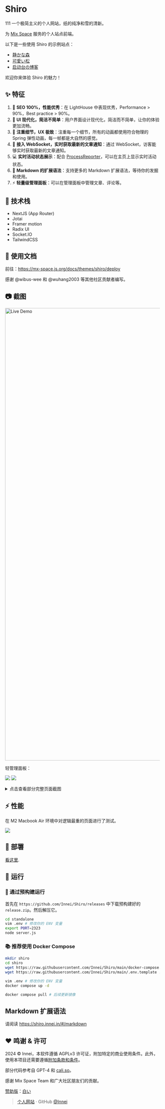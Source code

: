 # Shiro
111
一个极简主义的个人网站，纸的纯净和雪的清新。

为 [Mix Space](https://github.com/mx-space) 服务的个人站点前端。

以下是一些使用 Shiro 的示例站点：

- [静かな森](https://innei.in)
- [可愛い松](https://blog.wibus.ren/)
- [启动台の博客](https://www.launchpadx.top/)

欢迎你来体验 Shiro 的魅力！

## :sparkles: 特征

1. :rocket: **SEO 100%，性能优秀**：在 LightHouse 中表现优秀，Performance > 90%，Best practice > 90%。
2. :art: **UI 现代化，简洁不简单**：用户界面设计现代化，简洁而不简单，让你的体验更加流畅。
3. :gem: **注重细节，UX 极致**：注重每一个细节，所有的动画都使用符合物理的 Spring 弹性动画，每一帧都是大自然的感觉。
4. :bell: **接入 WebSocket，实时获取最新的文章通知**：通过 WebSocket，访客能够实时获取最新的文章通知。
5. :computer: **实时活动状态展示**：配合 [ProcessReporter](https://github.com/mx-space/ProcessReporterMac)，可以在主页上显示实时活动状态。
6. :pencil: **Markdown 的扩展语法**：支持更多的 Markdown 扩展语法，等待你的发掘和使用。
7. :zap: **轻量级管理面板**：可以在管理面板中管理文章、评论等。

## :wrench: 技术栈

- NextJS (App Router)
- Jotai
- Framer motion
- Radix UI
- Socket.IO
- TailwindCSS

## 📄 使用文档

前往：https://mx-space.js.org/docs/themes/shiro/deploy

感谢 @wibus-wee 和 @wuhang2003 等其他社区贡献者编写。

## :camera: 截图

<img width="1471" alt="Live Demo" src="https://github.com/Innei/Shiro/assets/41265413/bf8af4ec-0f0c-441a-8c06-4b44e1649597">

轻管理面板：

![](https://github.com/Innei/Shiro/assets/41265413/4bb5b34a-3ce2-45da-bec7-4596ac87f849)
![](https://github.com/Innei/Shiro/assets/41265413/592941d0-2ebe-4d64-bd77-3171829bd896)

<details>
<summary>
点击查看部分完整页面截图
</summary>

![页面截图 1](https://github.com/Innei/Shiro/assets/41265413/1b85c9be-0cd3-46b5-a089-a9ab97fdfecb)
![页面截图 2](https://github.com/Innei/Shiro/assets/41265413/d808d288-c022-42f2-8d74-ad057a588771)

</details>

## :zap: 性能

在 M2 Macbook Air 环境中对逻辑最重的页面进行了测试。

![](https://github.com/Innei/Shiro/assets/41265413/f76152af-4a52-46a2-9b83-20567800ba75)

## :rocket: 部署

[看这里](https://mx-space.js.org/docs/themes/shiro/deploy).

## :whale: 运行

### :hammer: 通过预构建运行

首先在 `https://github.com/Innei/Shiro/releases` 中下载预构建好的 `release.zip`。然后解压它。

```sh
cd standalone
vim .env # 修改你的 ENV 变量
export PORT=2323
node server.js
```

### :books: 推荐使用 Docker Compose

```sh
mkdir shiro
cd shiro
wget https://raw.githubusercontent.com/Innei/Shiro/main/docker-compose.yml
wget https://raw.githubusercontent.com/Innei/Shiro/main/.env.template .env

vim .env # 修改你的 ENV 变量
docker compose up -d

docker compose pull # 后续更新镜像
```

## Markdown 扩展语法

请阅读 https://shiro.innei.in/#/markdown

## :heart: 鸣谢 & 许可

2024 © Innei，本软件遵循 AGPLv3 许可证，附加特定的商业使用条件。此外，使用本项目还需要遵循[附加条款和条件](ADDITIONAL_TERMS.md)。

部分代码参考自 GPT-4 和 [cali.so](https://github.com/CaliCastle/cali.so)。

感谢 Mix Space Team 和广大社区朋友们的贡献。

[赞助版](https://github.com/sponsors/Innei)：[白い](https://github.com/innei-dev/Shiroi)

> [个人网站](https://innei.in/) · GitHub [@Innei](https://github.com/innei/)
